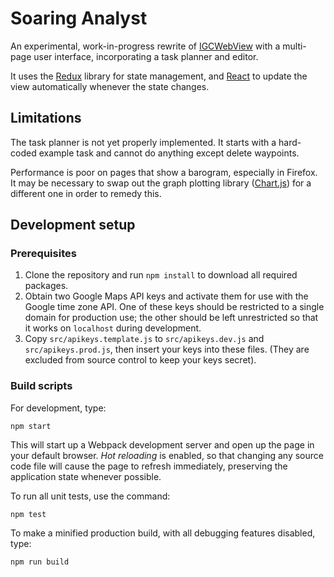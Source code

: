 # Soaring Analyst

An experimental, work-in-progress rewrite of [IGCWebView](http://www.glidingweb.org/igcWebview/)
with a multi-page user interface, incorporating a task planner and editor.

It uses the [Redux](http://redux.js.org/) library for state management, and [React](https://facebook.github.io/react) to update the view automatically whenever the state changes.

## Limitations

The task planner is not yet properly implemented. It starts with a hard-coded example task
and cannot do anything except delete waypoints.

Performance is poor on pages that show a barogram, especially in Firefox. It may be necessary to swap out the graph plotting library ([Chart.js](http://www.chartjs.org/)) for a different one in order to remedy this.

## Development setup

### Prerequisites

1. Clone the repository and run `npm install` to download all required packages.
2. Obtain two Google Maps API keys and activate them for use with the Google time zone API. One of these keys should be restricted to a single domain for production use; the other should be left unrestricted so that it works on `localhost` during development.
3. Copy `src/apikeys.template.js` to `src/apikeys.dev.js` and `src/apikeys.prod.js`, then insert your keys into these files. (They are excluded from source control to keep your keys secret).

### Build scripts

For development, type:
```
npm start
```
This will start up a Webpack development server and open up the page in your default browser. *Hot reloading* is enabled, so that changing any source code file will cause the page to refresh immediately, preserving the application state whenever possible.

To run all unit tests, use the command:
```
npm test
```

To make a minified production build, with all debugging features disabled, type:
```
npm run build
```


